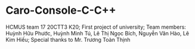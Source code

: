 # Caro-Console-C-C++
HCMUS team 17 20CTT3 K20;
First project of university;
Team members: Huỳnh Hữu Phước, Huỳnh Minh Tú, Lê Thị Ngọc Bích, Nguyễn Văn Hào, Lê Kim Hiếu;
Special thanks to Mr. Trương Toàn Thịnh
